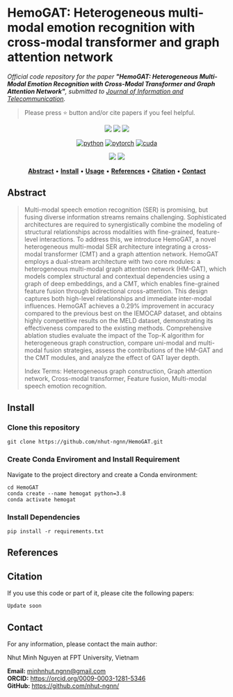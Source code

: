 # HemoGAT: Heterogeneous multi-modal emotion recognition with cross-modal transformer and graph attention network
<i>
  Official code repository for the paper 
  <b>"HemoGAT: Heterogeneous Multi-Modal Emotion Recognition with Cross-Modal Transformer and Graph Attention Network"</b>, 
  submitted to 
  <a href="https://www.tandfonline.com/journals/tjit20">Journal of Information and Telecommunication</a>.
</i>

> Please press ⭐ button and/or cite papers if you feel helpful.

<p align="center">
<img src="https://img.shields.io/github/stars/nhut-ngnn/HemoGAT">
<img src="https://img.shields.io/github/forks/nhut-ngnn/HemoGAT">
<img src="https://img.shields.io/github/watchers/nhut-ngnn/HemoGAT">
</p>

<div align="center">

[![python](https://img.shields.io/badge/-Python_3.8.20-blue?logo=python&logoColor=white)](https://www.python.org/downloads/)
[![pytorch](https://img.shields.io/badge/Torch_2.0.1-ee4c2c?logo=pytorch&logoColor=white)](https://pytorch.org/get-started/locally/)
[![cuda](https://img.shields.io/badge/-CUDA_11.8-green?logo=nvidia&logoColor=white)](https://developer.nvidia.com/cuda-toolkit-archive)
</div>

<p align="center">
<img src="https://img.shields.io/badge/Last%20updated%20on-19.04.2025-brightgreen?style=for-the-badge">
<img src="https://img.shields.io/badge/Written%20by-Nguyen%20Minh%20Nhut-pink?style=for-the-badge"> 
</p>


<div align="center">

[**Abstract**](#Abstract) •
[**Install**](#install) •
[**Usage**](#usage) •
[**References**](#references) •
[**Citation**](#citation) •
[**Contact**](#Contact)

</div>

## Abstract 
> Multi-modal speech emotion recognition (SER) is promising, but fusing diverse information streams remains challenging. Sophisticated architectures are required to synergistically combine the modeling of structural relationships across modalities with fine-grained, feature-level interactions. To address this, we introduce HemoGAT, a novel heterogeneous multi-modal SER architecture integrating a cross-modal transformer (CMT) and a graph attention network. HemoGAT employs a dual-stream architecture with two core modules: a heterogeneous multi-modal graph attention network (HM-GAT), which models complex structural and contextual dependencies using a graph of deep embeddings, and a CMT, which enables fine-grained feature fusion through bidirectional cross-attention. This design captures both high-level relationships and immediate inter-modal influences. HemoGAT achieves a 0.29\% improvement in accuracy compared to the previous best on the IEMOCAP dataset, and obtains highly competitive results on the MELD dataset, demonstrating its effectiveness compared to the existing methods. Comprehensive ablation studies evaluate the impact of the Top-K algorithm for heterogeneous graph construction, compare uni-modal and multi-modal fusion strategies, assess the contributions of the HM-GAT and the CMT modules, and analyze the effect of GAT layer depth. 
>
> Index Terms: Heterogeneous graph construction, Graph attention network, Cross-modal transformer, Feature fusion, Multi-modal speech emotion recognition.


## Install
### Clone this repository
```
git clone https://github.com/nhut-ngnn/HemoGAT.git
```

### Create Conda Enviroment and Install Requirement
Navigate to the project directory and create a Conda environment:
```
cd HemoGAT
conda create --name hemogat python=3.8
conda activate hemogat
```
### Install Dependencies
```
pip install -r requirements.txt
```


## References

## Citation
If you use this code or part of it, please cite the following papers:
```
Update soon
```
## Contact
For any information, please contact the main author:

Nhut Minh Nguyen at FPT University, Vietnam

**Email:** [minhnhut.ngnn@gmail.com](mailto:minhnhut.ngnn@gmail.com)<br>
**ORCID:** <link>https://orcid.org/0009-0003-1281-5346</link> <br>
**GitHub:** <link>https://github.com/nhut-ngnn/</link>